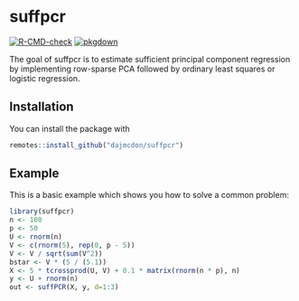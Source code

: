 
# suffpcr

<!-- badges: start -->
[![R-CMD-check](https://github.com/dajmcdon/suffpcr/workflows/R-CMD-check/badge.svg)](https://github.com/dajmcdon/suffpcr/actions)
[![pkgdown](https://github.com/dajmcdon/suffpcr/workflows/pkgdown/badge.svg)](https://github.com/dajmcdon/suffpcr/actions)
<!-- badges: end -->

The goal of suffpcr is to estimate sufficient principal component regression
by implementing row-sparse PCA followed by ordinary least squares or logistic
regression.

## Installation

You can install the package with

``` r
remotes::install_github("dajmcdon/suffpcr")
```

## Example

This is a basic example which shows you how to solve a common problem:

``` r
library(suffpcr)
n <- 100
p <- 50
U <- rnorm(n)
V <- c(rnorm(5), rep(0, p - 5))
V <- V / sqrt(sum(V^2))
bstar <- V * (5 / (5.1))
X <- 5 * tcrossprod(U, V) + 0.1 * matrix(rnorm(n * p), n)
y <- U + rnorm(n)
out <- suffPCR(X, y, d=1:3)
```

